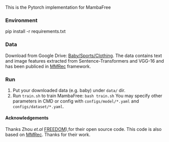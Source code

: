 This is the Pytorch implementation for MambaFree

### Environment

pip install -r requirements.txt

### Data

Download from Google Drive: [Baby/Sports/Clothing](https://drive.google.com/drive/folders/1BxObpWApHbGx9jCQGc8z52cV3t9_NE0f?usp=sharing).
The data contains text and image features extracted from Sentence-Transformers and VGG-16 and has been publiced in [MMRec](https://github.com/enoche/MMRec) framework.

### Run

1. Put your downloaded data (e.g. baby) under `data/` dir.
2. Run `train.sh` to train MambaFree:
  `bash train.sh`
You may specify other parameters in CMD or config with `configs/model/*.yaml` and `configs/dataset/*.yaml`.

#### Acknowledgements

Thanks Zhou _et.al_ [FREEDOM](https://github.com/enoche/FREEDOM)),for their open source code.
This code is also based on [MMRec](https://github.com/enoche/MMRec). Thanks for their work.

